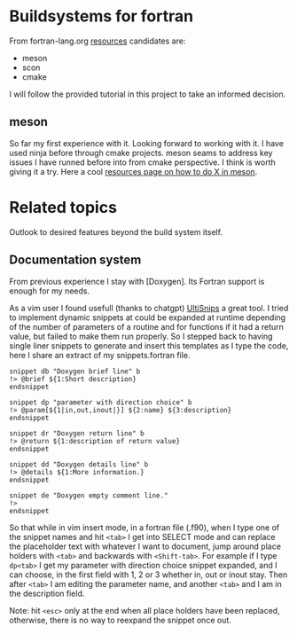 # Buildsystems for fortran

From fortran-lang.org [resources](https://fortran-lang.org/learn/building_programs/build_tools/) candidates are:

- meson
- scon
- cmake

I will follow the provided tutorial in this project to take an informed decision.

## meson

So far my first experience with it. Looking forward to working with it. I have used ninja before through cmake projects.
meson seams to address key issues I have runned before into from cmake perspective. I think is worth giving it a try.
Here a cool [resources page on how to do X in meson](https://mesonbuild.com/howtox.html).

# Related topics

Outlook to desired features beyond the build system itself.

## Documentation system

From previous experience I stay with [Doxygen]. Its Fortran support is enough for my needs. 

As a vim user I found usefull (thanks to chatgpt) [UltiSnips](https://github.com/SirVer/ultisnips) a great tool. I tried to implement dynamic snippets at could be expanded at runtime depending of the number of parameters of a routine and for functions if it had a return value, but failed to make them run properly. So I stepped back to having single liner snippets to generate and insert this templates as I type the code, here I share an extract of my snippets.fortran file.

```
snippet db "Doxygen brief line" b
!> @brief ${1:Short description}
endsnippet

snippet dp "parameter with direction choice" b
!> @param[${1|in,out,inout|}] ${2:name} ${3:description}
endsnippet

snippet dr "Doxygen return line" b
!> @return ${1:description of return value}
endsnippet

snippet dd "Doxygen details line" b
!> @details ${1:More information.}
endsnippet

snippet de "Doxygen empty comment line."
!>
endsnippet
```

So that while in vim insert mode, in a fortran file (.f90), when I type one of the snippet names and hit `<tab>` I get into SELECT mode and can replace the placeholder text with whatever I want to document, jump around place holders with `<tab>` and backwards with `<Shift-tab>`. For example if I type `dp<tab>` I get my parameter with direction choice snippet expanded, and I can choose, in the first field with 1, 2 or 3 whether in, out or inout stay. Then after `<tab>` I am editing the parameter name, and another `<tab>` and I am in the description field.

Note: hit `<esc>` only at the end when all place holders have been replaced, otherwise, there is no way to reexpand the snippet once out.
